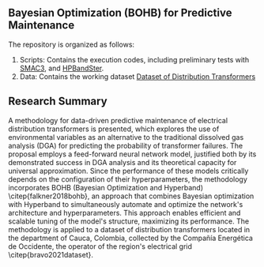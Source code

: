 ## Bayesian Optimization (BOHB) for Predictive Maintenance

The repository is organized as follows:

1. Scripts: Contains the execution codes, including preliminary tests with [SMAC3](https://github.com/automl/SMAC3), and [HPBandSter](https://github.com/automl/HpBandSter).
2. Data: Contains the working dataset [Dataset of Distribution Transformers](https://data.mendeley.com/datasets/yzyj46xpmy/4)

## Research Summary

A methodology for data-driven predictive maintenance of electrical distribution transformers is presented, which explores the use of environmental variables as an alternative to the traditional dissolved gas analysis (DGA) for predicting the probability of transformer failures. The proposal employs a feed-forward neural network model, justified both by its demonstrated success in DGA analysis and its theoretical capacity for universal approximation. Since the performance of these models critically depends on the configuration of their hyperparameters, the methodology incorporates BOHB (Bayesian Optimization and Hyperband) \citep{falkner2018bohb}, an approach that combines Bayesian optimization with Hyperband to simultaneously automate and optimize the network's architecture and hyperparameters. This approach enables efficient and scalable tuning of the model's structure, maximizing its performance. The methodology is applied to a dataset of distribution transformers located in the department of Cauca, Colombia, collected by the Compañía Energética de Occidente, the operator of the region's electrical grid \citep{bravo2021dataset}.







 
